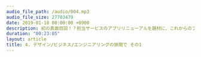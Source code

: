 ```yaml
---
audio_file_path: /audio/004.mp3
audio_file_size: 27703479
date: 2019-01-18 00:00:00 +0900
description: 初の真面目回！？担当サービスのアプリリニューアルを題材に、これからのプロダクトの作り方を考えてみます。 出演者：川上、円谷、アルル / 編集：あさマック
duration: "00:23:05"
layout: article
title: 4. デザイン/ビジネス/エンジニアリングの狭間で その1
---
```

